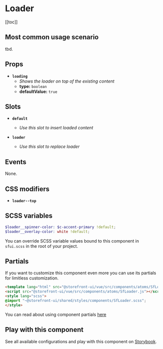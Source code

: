 # Loader

<!-- No Component description -->


[[toc]]


## Most common usage scenario

tbd.


## Props

- **`loading`**
  - _Shows the loader on top of the existing content_
  - **type:** `boolean`
  - **defaultValue:** `true`


## Slots

- **`default`**
  - _Use this slot to insert loaded content_

- **`loader`**
  - _Use this slot to replace loader_


## Events

None.


## CSS modifiers

- **`loader--top`**


## SCSS variables

```scss
$loader__spinner-color: $c-accent-primary !default;
$loader__overlay-color: white !default;
```

You can override SCSS variable values bound to this component in `sfui.scss` in the root of your project.


## Partials

If you want to customize this component even more you can use its partials for limitless customization.

```html
<template lang="html" src="@storefront-ui/vue/src/components/atoms/SfLoader.html"></template>
<script src="@storefront-ui/vue/src/components/atoms/SfLoader.js"></script>
<style lang="scss">
@import "~@storefront-ui/shared/styles/components/SfLoader.scss";
</style>
```

You can read about using component partials [here](docs.storefrontui.io/customization)


## Play with this component

See all available configurations and play with this component on <a href="https://storybook.storefrontui.io/?path=/story/">Storybook</a>.
